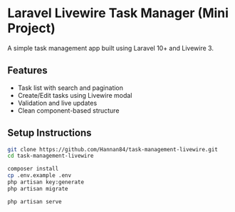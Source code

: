 # Laravel Livewire Task Manager (Mini Project)

A simple task management app built using Laravel 10+ and Livewire 3.

## Features

-   Task list with search and pagination
-   Create/Edit tasks using Livewire modal
-   Validation and live updates
-   Clean component-based structure

## Setup Instructions

```bash
git clone https://github.com/Hannan84/task-management-livewire.git
cd task-management-livewire

composer install
cp .env.example .env
php artisan key:generate
php artisan migrate

php artisan serve

```
